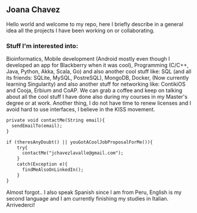 ## Joana Chavez

Hello world and welcome to my repo, here I briefly describe in a general idea all the projects I have been working on or collaborating.

### Stuff I'm interested into:

Bioinformatics, Mobile development (Android mostly even though I developed an app for Blackberry when it was cool), Programming (C/C++, Java, Python, Akka, Scala, Go) and also another cool stuff like: SQL (and all its friends: SQLite, MySQL, PostreSQL), MongoDB, Docker, (Now currently learning Singularity) and also another stuff for networking like: ContikiOS and Cooja, Erbium and CoAP. We can grab a coffee and keep on talking about all the cool stuff I have done also during my courses in my Master's degree or at work. Another thing, I do not have time to renew licenses and I avoid hard to use interfaces, I believe in the KISS movement. 


```markdown
private void contactMe(String email){
  sendEmailTo(email);
}

if (theresAnyDoubt() || youGotACoolJobProposalForMe()){
    try{
      contactMe("jchavezlavalle@gmail.com");
    } 
    catch(Exception e){
      findMeAlsoOnLinkedIn();
    }  
}

```

Almost forgot.. I also speak Spanish since I am from Peru, English is my second language and I am currently finishing my studies in Italian. Arrivederci!
